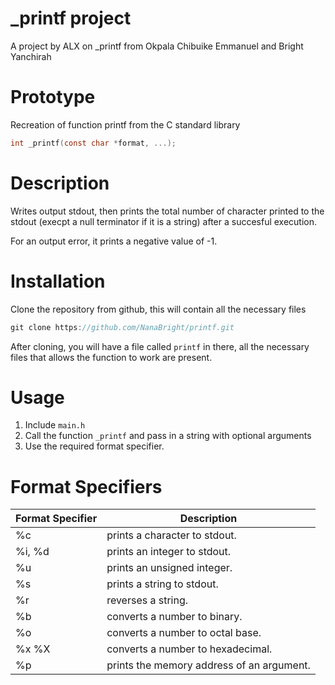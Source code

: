# _printf project
A project by ALX on _printf from Okpala Chibuike Emmanuel and Bright Yanchirah

# Prototype
Recreation of function printf from the C standard library

```c
int _printf(const char *format, ...);
```

# Description
Writes output stdout, then prints the total number of character printed to the stdout (execpt a null terminator if it is a string) after a succesful execution.

For an output error, it prints a negative value of -1.

# Installation
Clone the repository from github, this will contain all the necessary files
```c
git clone https://github.com/NanaBright/printf.git
```
After cloning, you will have a file called `printf` 
in there, all the necessary files that allows the function to work are present.

# Usage
1. Include `main.h`
2. Call the function `_printf` and pass in a string with optional arguments
3. Use the required format specifier.

# Format Specifiers

| Format Specifier | Description |
| ------ | ------ |
| %c | prints a character to stdout. |
| %i, %d | prints an integer to stdout. |
| %u | prints an unsigned integer. |
| %s | prints a string to stdout. |
| %r | reverses a string. |
| %b | converts a number to binary. |
| %o | converts a number to octal base. |
| %x %X | converts a number to hexadecimal. |
| %p | prints the memory address of an argument. |

